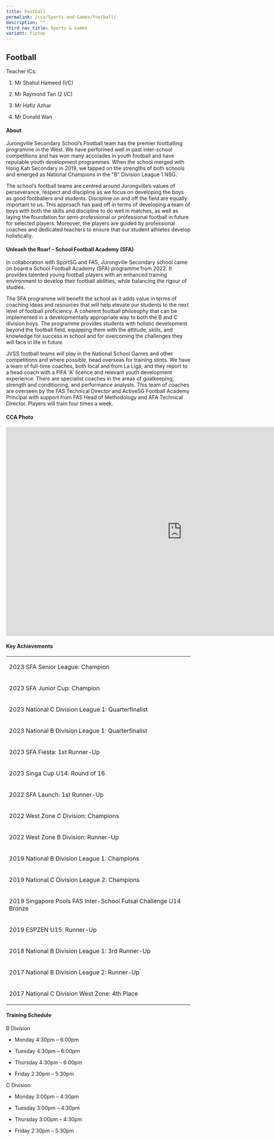 ```yaml
---
title: Football
permalink: /cca/Sports-and-Games/football/
description: ""
third_nav_title: Sports & Games
variant: tiptap
---
```

<h2>Football</h2>
<p>Teacher ICs:</p>
<ol data-tight="true" class="tight">
<li>
<p>Mr Shahul Hameed (I/C)</p>
</li>
<li>
<p>Mr Raymond Tan (2 I/C)</p>
</li>
<li>
<p>Mr Hafiz Azhar</p>
</li>
<li>
<p>Mr Donald Wan</p>
</li>
</ol>
<p></p>
<h4>About</h4>
<p>Jurongville Secondary School’s Football team has the premier footballing
programme in the West. We have performed well in past inter-school competitions
and has won many accolades in youth football and have reputable youth development
programmes. When the school merged with Hong Kah Secondary in 2019, we
tapped on the strengths of both schools and emerged as National Champions
in the "B" Division League 1 NSG.</p>
<p>The school’s football teams are centred around Jurongville’s values of
perseverance, respect and discipline as we focus on developing the boys
as good footballers and students. Discipline on and off the field are equally
important to us. This approach has paid off in terms of developing a team
of boys with both the skills and discipline to do well in matches, as well
as laying the foundation for semi-professional or professional football
in future for selected players. Moreover, the players are guided by professional
coaches and dedicated teachers to ensure that our student athletes develop
holistically.</p>
<p></p>
<h4>Unleash the Roar! – School Football Academy (SFA)</h4>
<p>In collaboration with SportSG and FAS, Jurongville Secondary school came
on board a School Football Academy (SFA) programme from 2022. It provides
talented young football players with an enhanced training environment to
develop their football abilities, while balancing the rigour of studies.</p>
<p>The SFA programme will benefit the school as it adds value in terms of
coaching ideas and resources that will help elevate our students to the
next level of football proficiency. A coherent football philosophy that
can be implemented in a developmentally appropriate way to both the B and
C division boys. The programme provides students with holistic development
beyond the football field, equipping them with the attitude, skills, and
knowledge for success in school and for overcoming the challenges they
will face in life in future.</p>
<p>JVSS football teams will play in the National School Games and other competitions
and where possible, head overseas for training stints. We have a team of
full-time coaches, both local and from La Liga, and they report to a head
coach with a FIFA 'A' licence and relevant youth development experience.
There are specialist coaches in the areas of goalkeeping, strength and
conditioning, and performance analysts. This team of coaches are overseen
by the FAS Technical Director and ActiveSG Football Academy Principal with
support from FAS Head of Methodology and AFA Technical Director. Players
will train four times a week.</p>
<p></p>
<h4>CCA Photo</h4>
<div class="iframe-wrapper">
<iframe height="569" width="960" allowfullscreen="true" frameborder="0" src="https://docs.google.com/presentation/d/e/2PACX-1vT7QGVE0vSWxftSmWUVIVE5oSHLukxSZROOFAf7FYs6d3v73CQBDKU_XnLvKnpmtV6rG52aMybVmN97/embed?start=true&amp;loop=true&amp;delayms=5000"></iframe>
</div>
<p></p>
<h4>Key Achievements</h4>
<table style="minWidth: 25px">
<colgroup>
<col>
</colgroup>
<tbody>
<tr>
<td rowspan="1" colspan="1">
<p>2023 SFA Senior League: Champion</p>
</td>
</tr>
<tr>
<td rowspan="1" colspan="1">
<p>2023 SFA Junior Cup: Champion</p>
</td>
</tr>
<tr>
<td rowspan="1" colspan="1">
<p>2023 National C Division League 1: Quarterfinalist</p>
</td>
</tr>
<tr>
<td rowspan="1" colspan="1">
<p>2023 National B Division League 1: Quarterfinalist</p>
</td>
</tr>
<tr>
<td rowspan="1" colspan="1">
<p>2023 SFA Fiesta: 1st Runner-Up</p>
</td>
</tr>
<tr>
<td rowspan="1" colspan="1">
<p>2023 Singa Cup U14: Round of 16</p>
</td>
</tr>
<tr>
<td rowspan="1" colspan="1">
<p>2022 SFA Launch: 1st Runner-Up</p>
</td>
</tr>
<tr>
<td rowspan="1" colspan="1">
<p>2022 West Zone C Division: Champions</p>
</td>
</tr>
<tr>
<td rowspan="1" colspan="1">
<p>2022 West Zone B Division: Runner-Up</p>
</td>
</tr>
<tr>
<td rowspan="1" colspan="1">
<p>2019 National B Division League 1: Champions</p>
</td>
</tr>
<tr>
<td rowspan="1" colspan="1">
<p>2019 National C Division League 2: Champions</p>
</td>
</tr>
<tr>
<td rowspan="1" colspan="1">
<p>2019 Singapore Pools FAS Inter-School Futsal Challenge U14 Bronze</p>
</td>
</tr>
<tr>
<td rowspan="1" colspan="1">
<p>2019 ESPZEN U15: Runner-Up</p>
</td>
</tr>
<tr>
<td rowspan="1" colspan="1">
<p>2018 National B Division League 1: 3rd Runner-Up</p>
</td>
</tr>
<tr>
<td rowspan="1" colspan="1">
<p>2017 National B Division League 2: Runner-Up</p>
</td>
</tr>
<tr>
<td rowspan="1" colspan="1">
<p>2017 National C Division West Zone: 4th Place</p>
</td>
</tr>
</tbody>
</table>
<p></p>
<h4>Training Schedule</h4>
<p>B Division
<br>
</p>
<ul data-tight="true" class="tight">
<li>
<p>Monday 4:30pm – 6:00pm
<br>
</p>
</li>
<li>
<p>Tuesday 4:30pm – 6:00pm
<br>
</p>
</li>
<li>
<p>Thursday 4:30pm – 6:00pm
<br>
</p>
</li>
<li>
<p>Friday 2:30pm – 5:30pm
<br>
</p>
</li>
</ul>
<p>C Division
<br>
</p>
<ul data-tight="true" class="tight">
<li>
<p>Monday 3:00pm – 4:30pm
<br>
</p>
</li>
<li>
<p>Tuesday 3:00pm – 4:30pm
<br>
</p>
</li>
<li>
<p>Thursday 3:00pm – 4:30pm
<br>
</p>
</li>
<li>
<p>Friday 2:30pm – 5:30pm
<br>
</p>
</li>
</ul>
<p></p>